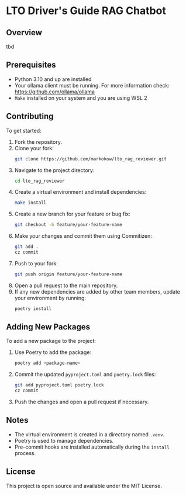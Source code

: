 # LTO Driver's Guide RAG Chatbot

## Overview
tbd

## Prerequisites
- Python 3.10 and up are installed
- Your ollama client must be running. For more information check: https://github.com/ollama/ollama
- `Make` installed on your system and you are using WSL 2

## Contributing
To get started:

1. Fork the repository.
2. Clone your fork:
   ```bash
   git clone https://github.com/markokow/lto_rag_reviewer.git
   ```
3. Navigate to the project directory:
   ```bash
   cd lto_rag_reviewer
   ```
4. Create a virtual environment and install dependencies:
   ```bash
   make install
   ```
5. Create a new branch for your feature or bug fix:
   ```bash
   git checkout -b feature/your-feature-name
   ```
6. Make your changes and commit them using Commitizen:
   ```bash
   git add .
   cz commit
   ```
7. Push to your fork:
   ```bash
   git push origin feature/your-feature-name
   ```
8. Open a pull request to the main repository.
9. If any new dependencies are added by other team members, update your environment by running:
   ```bash
   poetry install
   ```

## Adding New Packages

To add a new package to the project:

1. Use Poetry to add the package:
   ```bash
   poetry add <package-name>
   ```
2. Commit the updated `pyproject.toml` and `poetry.lock` files:
   ```bash
   git add pyproject.toml poetry.lock
   cz commit
   ```
3. Push the changes and open a pull request if necessary.

## Notes

- The virtual environment is created in a directory named `.venv`.
- Poetry is used to manage dependencies.
- Pre-commit hooks are installed automatically during the `install` process.

## License

This project is open source and available under the MIT License.
